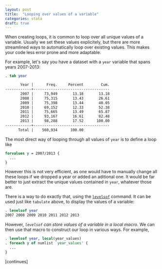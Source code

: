 ```yaml
---
layout: post
title:  "Looping over values of a variable"
categories: stata
draft: true
---
```


When creating loops, it is common to loop over all unique values of a variable. Usually we set these values explicitely, but there are more streamlined ways to automatically loop over existing values. This makes your code less error prone and more adaptable.

For example, let's say you have a dataset with a `year` variable that spans years 2007-2013:

```stata
. tab year

       Year |      Freq.     Percent        Cum.
------------+-----------------------------------
       2007 |     73,949       13.18       13.18
       2008 |     75,315       13.43       26.61
       2009 |     75,398       13.44       40.05
       2010 |     69,152       12.33       52.38
       2011 |     75,665       13.49       65.87
       2012 |     93,167       16.61       82.48
       2013 |     98,288       17.52      100.00
------------+-----------------------------------
      Total |    560,934      100.00
```

The most direct way of looping through all values of `year` is to define a loop like

```stata
forvalues y = 2007/2013 {
  ...
}
```

However this is not very efficient, as one would have to manually change all these loops if we dropped a year or added an aditional one. It would be far better to just extract the unique values contained in `year`, whatever those are.

There is a way to do exactly that, using the [`levelsof`](http://www.stata.com/help.cgi?levelsof) command. It can be used just like `tabulate` above, to display the values of a variable:

```stata
. levelsof year
2007 2008 2009 2010 2011 2012 2013
```

However, *`levelsof` can store values of a variable in a local macro*. We can then use that macro to construct our loop in various ways. For example,

```stata
. levelsof year, local(year_values)
. foreach y of numlist `year_values' {
  ...
}
```

[continues]
